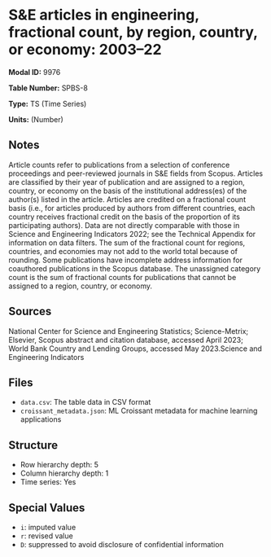 # S&E articles in engineering, fractional count, by region, country, or economy: 2003–22

**Modal ID:** 9976

**Table Number:** SPBS-8

**Type:** TS (Time Series)

**Units:** (Number)

## Notes

Article counts refer to publications from a selection of conference proceedings and peer-reviewed journals in S&E fields from Scopus. Articles are classified by their year of publication and are assigned to a region, country, or economy on the basis of the institutional address(es) of the author(s) listed in the article. Articles are credited on a fractional count basis (i.e., for articles produced by authors from different countries, each country receives fractional credit on the basis of the proportion of its participating authors). Data are not directly comparable with those in Science and Engineering Indicators 2022; see the Technical Appendix for information on data filters. The sum of the fractional count for regions, countries, and economies may not add to the world total because of rounding. Some publications have incomplete address information for coauthored publications in the Scopus database. The unassigned category count is the sum of fractional counts for publications that cannot be assigned to a region, country, or economy.

## Sources

National Center for Science and Engineering Statistics; Science-Metrix; Elsevier, Scopus abstract and citation database, accessed April 2023; World Bank Country and Lending Groups, accessed May 2023.Science and Engineering Indicators

## Files

- `data.csv`: The table data in CSV format
- `croissant_metadata.json`: ML Croissant metadata for machine learning applications

## Structure

- Row hierarchy depth: 5
- Column hierarchy depth: 1
- Time series: Yes

## Special Values

- `i`: imputed value
- `r`: revised value
- `D`: suppressed to avoid disclosure of confidential information
